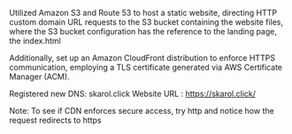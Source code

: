 Utilized Amazon S3 and Route 53 to host a static website, directing HTTP custom domain URL requests to the S3 bucket containing the website files, where the S3 bucket configuration has the reference to the landing page, the index.html

Additionally, set up an Amazon CloudFront distribution to enforce HTTPS communication, employing a TLS certificate generated via AWS Certificate Manager (ACM).

Registered new DNS: skarol.click
Website URL : https://skarol.click/

Note: To see if CDN enforces secure access, try http and notice how the request redirects to https
